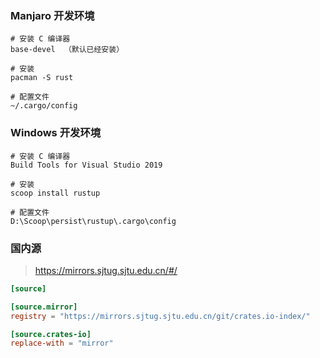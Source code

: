 ### Manjaro 开发环境

```
# 安装 C 编译器
base-devel	（默认已经安装）

# 安装
pacman -S rust

# 配置文件
~/.cargo/config
```

### Windows 开发环境

```
# 安装 C 编译器
Build Tools for Visual Studio 2019

# 安装
scoop install rustup

# 配置文件
D:\Scoop\persist\rustup\.cargo\config
```

### 国内源

> https://mirrors.sjtug.sjtu.edu.cn/#/

```toml
[source]

[source.mirror]
registry = "https://mirrors.sjtug.sjtu.edu.cn/git/crates.io-index/"

[source.crates-io]
replace-with = "mirror"
```

